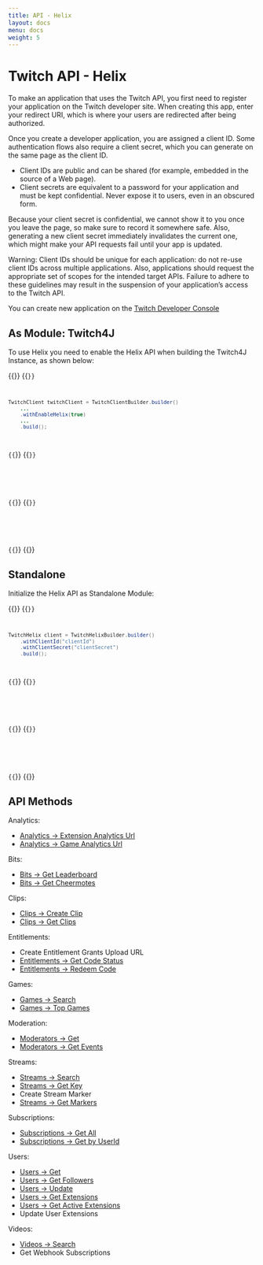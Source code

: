 ```yaml
---
title: API - Helix
layout: docs
menu: docs
weight: 5
---
```


# Twitch API - Helix

To make an application that uses the Twitch API, you first need to register your application on the Twitch developer site. When creating this app, enter your redirect URI, which is where your users are redirected after being authorized.

Once you create a developer application, you are assigned a client ID. Some authentication flows also require a client secret, which you can generate on the same page as the client ID.

* Client IDs are public and can be shared (for example, embedded in the source of a Web page).
* Client secrets are equivalent to a password for your application and must be kept confidential. Never expose it to users, even in an obscured form.

Because your client secret is confidential, we cannot show it to you once you leave the page, so make sure to record it somewhere safe. Also, generating a new client secret immediately invalidates the current one, which might make your API requests fail until your app is updated.

Warning: Client IDs should be unique for each application: do not re-use client IDs across multiple applications. Also, applications should request the appropriate set of scopes for the intended target APIs. Failure to adhere to these guidelines may result in the suspension of your application’s access to the Twitch API.

You can create new application on the [Twitch Developer Console](https://glass.twitch.tv/console/apps/create)

## As Module: Twitch4J

To use Helix you need to enable the Helix API when building the Twitch4J Instance, as shown below:

{{<codeblocks>}}
{{<code Java>}}
```java
TwitchClient twitchClient = TwitchClientBuilder.builder()
    ...
    .withEnableHelix(true)
    ...
    .build();
```

{{</code>}}
{{<code Groovy>}}
```groovy

```
{{</code>}}
{{<code Kotlin>}}
```kotlin

```
{{</code>}}
{{</codeblocks>}}
## Standalone

Initialize the Helix API as Standalone Module:

{{<codeblocks>}}
{{<code Java>}}
```java
TwitchHelix client = TwitchHelixBuilder.builder()
    .withClientId("clientId")
    .withClientSecret("clientSecret")
    .build();
```
{{</code>}}
{{<code Groovy>}}
```groovy

```
{{</code>}}
{{<code Kotlin>}}
```kotlin

```
{{</code>}}
{{</codeblocks>}}

## API Methods

Analytics:

- [Analytics -> Extension Analytics Url](./analytics-extension-url)
- [Analytics -> Game Analytics Url](./analytics-game-url)

Bits:

- [Bits -> Get Leaderboard](./bits-leaderboard)
- [Bits -> Get Cheermotes](./bits-cheermotes)

Clips:

- [Clips -> Create Clip](./clips-create)
- [Clips -> Get Clips](./clips-get)

Entitlements:

- Create Entitlement Grants Upload URL
- [Entitlements -> Get Code Status](./entitlements-codes)
- [Entitlements -> Redeem Code](./entitlements-redeem-codes)

Games:

- [Games -> Search](./games-get)
- [Games -> Top Games](./games-top)

Moderation:

- [Moderators -> Get](./moderators-get)
- [Moderators -> Get Events](./moderators-get-events)

Streams:

- [Streams -> Search](./streams-get)
- [Streams -> Get Key](./streams-get-key)
- Create Stream Marker
- [Streams -> Get Markers](./streams-markers-get)

Subscriptions:

- [Subscriptions -> Get All](./subscriptions-get)
- [Subscriptions -> Get by UserId](./subscriptions-byuser)

Users:

- [Users -> Get](./users-get)
- [Users -> Get Followers](./users-followers)
- [Users -> Update](./users-update)
- [Users -> Get Extensions](./users-extensions)
- [Users -> Get Active Extensions](./users-active-extensions)
- Update User Extensions

Videos:

- [Videos -> Search](./videos-get)
- Get Webhook Subscriptions
